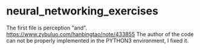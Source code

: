 # neural_networking_exercises

The first file is perception "and".
https://www.zybuluo.com/hanbingtao/note/433855
The author of the code can not be properly implemented in the PYTHON3 environment, I fixed it.

